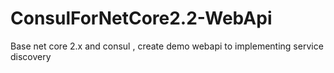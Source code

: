 # ConsulForNetCore2.2-WebApi
 Base net core 2.x and consul , create demo webapi  to implementing service discovery
